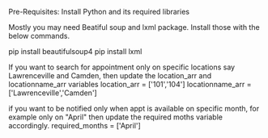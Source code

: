Pre-Requisites:
Install Python and its required libraries

Mostly you may need Beatiful soup and lxml package. Install those with the below commands.

pip install beautifulsoup4
pip install lxml


If you want to search for appointment only on specific locations say Lawrenceville and Camden, then update the location_arr and locationname_arr variables
location_arr = ['101','104']
locationname_arr = ['Lawrenceville','Camden']


if you want to be notified only when appt is available on specific month, for example only on "April" then update the required moths variable accordingly.
required_months = ['April']

